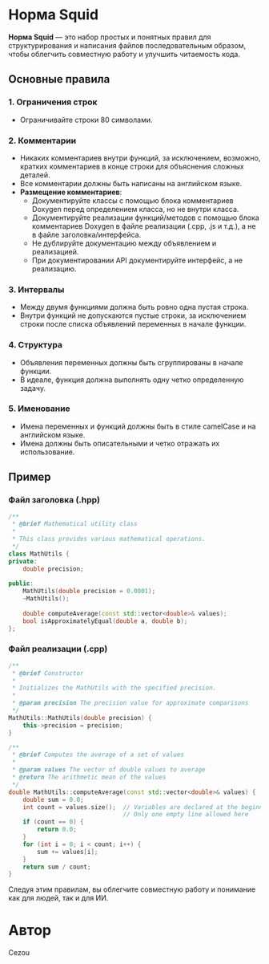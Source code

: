 # Норма Squid

**Норма Squid** — это набор простых и понятных правил для структурирования
и написания файлов последовательным образом, чтобы облегчить совместную работу
и улучшить читаемость кода.

## Основные правила

### 1. Ограничения строк
- Ограничивайте строки 80 символами.

### 2. Комментарии
- Никаких комментариев внутри функций, за исключением, возможно,
  кратких комментариев в конце строки для объяснения сложных деталей.
- Все комментарии должны быть написаны на английском языке.
- **Размещение комментариев**:
  - Документируйте классы с помощью блока комментариев Doxygen перед
    определением класса, но не внутри класса.
  - Документируйте реализации функций/методов с помощью блока комментариев
    Doxygen в файле реализации (.cpp, .js и т.д.), а не в файле заголовка/интерфейса.
  - Не дублируйте документацию между объявлением и реализацией.
  - При документировании API документируйте интерфейс, а не реализацию.

### 3. Интервалы
- Между двумя функциями должна быть ровно одна пустая строка.
- Внутри функций не допускаются пустые строки, за исключением строки после
  списка объявлений переменных в начале функции.

### 4. Структура
- Объявления переменных должны быть сгруппированы в начале функции.
- В идеале, функция должна выполнять одну четко определенную задачу.

### 5. Именование
- Имена переменных и функций должны быть в стиле camelCase и на английском языке.
- Имена должны быть описательными и четко отражать их использование.

## Пример

### Файл заголовка (.hpp)

```cpp
/**
 * @brief Mathematical utility class
 * 
 * This class provides various mathematical operations.
 */
class MathUtils {
private:
    double precision;
    
public:
    MathUtils(double precision = 0.0001);
    ~MathUtils();
    
    double computeAverage(const std::vector<double>& values);
    bool isApproximatelyEqual(double a, double b);
};
```

### Файл реализации (.cpp)

```cpp
/**
 * @brief Constructor
 * 
 * Initializes the MathUtils with the specified precision.
 * 
 * @param precision The precision value for approximate comparisons
 */
MathUtils::MathUtils(double precision) {
    this->precision = precision;
}

/**
 * @brief Computes the average of a set of values
 * 
 * @param values The vector of double values to average
 * @return The arithmetic mean of the values
 */
double MathUtils::computeAverage(const std::vector<double>& values) {
    double sum = 0.0;
    int count = values.size();  // Variables are declared at the beginning
                                // Only one empty line allowed here
    if (count == 0) {
        return 0.0;
    }
    for (int i = 0; i < count; i++) {
        sum += values[i];
    }
    return sum / count;
}
```

Следуя этим правилам, вы облегчите совместную работу и понимание
как для людей, так и для ИИ.

# Автор

Cezou

